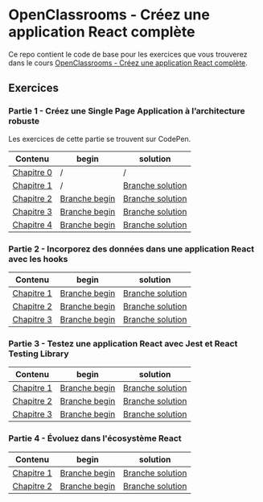 # OpenClassrooms - Créez une application React complète

Ce repo contient le code de base pour les exercices que vous trouverez dans le cours [OpenClassrooms - Créez une application React complète](https://openclassrooms.com/fr/courses/7150606-creez-une-application-react-complete).

## Exercices

### Partie 1 - Créez une Single Page Application à l’architecture robuste

Les exercices de cette partie se trouvent sur CodePen.

| Contenu                                                                                                                                     | begin                                                                     | solution                                                       |
| ------------------------------------------------------------------------------------------------------------------------------------------- | ------------------------------------------------------------------------- | -------------------------------------------------------------- |
| [Chapitre 0](https://openclassrooms.com/fr/courses/7150606-creez-une-application-react-complete/7254167-tirez-le-maximum-de-ce-cours)                         | /                                                                         | /                                                              |
| [Chapitre 1](https://openclassrooms.com/fr/courses/7150606-creez-une-application-react-complete/7254405-architecturez-votre-projet)                      | / | [Branche solution](https://github.com/OpenClassrooms-Student-Center/7150606-React-intermediaire/tree/P1C1-solution) |
| [Chapitre 2](https://openclassrooms.com/fr/courses/7150606-creez-une-application-react-complete/7254735-transformez-votre-application-en-single-page-application-avec-react-router) | [Branche begin](https://github.com/OpenClassrooms-Student-Center/7150606-React-intermediaire/tree/P1C2-begin) | [Branche solution](https://github.com/OpenClassrooms-Student-Center/7150606-React-intermediaire/tree/P1C2-solution) |
| [Chapitre 3](https://openclassrooms.com/fr/courses/7150606-creez-une-application-react-complete/7254949-indiquez-les-types-de-vos-props-avec-les-proptypes) | [Branche begin](https://github.com/OpenClassrooms-Student-Center/7150606-React-intermediaire/tree/P1C3-begin) | [Branche solution](https://github.com/OpenClassrooms-Student-Center/7150606-React-intermediaire/tree/P1C3-solution) |
| [Chapitre 4](https://openclassrooms.com/fr/courses/7150606-creez-une-application-react-complete/7255266-scopez-votre-css-avec-styled-components) | [Branche begin](https://github.com/OpenClassrooms-Student-Center/7150606-React-intermediaire/tree/P1C4-begin) | [Branche solution](https://github.com/OpenClassrooms-Student-Center/7150606-React-intermediaire/tree/P1C4-solution) |

### Partie 2 - Incorporez des données dans une application React avec les hooks

| Contenu                                                                                                                                                    | begin                                                                                                                                                                                                             | solution                                                                                                                                                                                                                      |
| ---------------------------------------------------------------------------------------------------------------------------------------------------------- | ----------------------------------------------------------------------------------------------------------------------------------------------------------------------------------------------------------------- | ----------------------------------------------------------------------------------------------------------------------------------------------------------------------------------------------------------------------------- |
| [Chapitre 1](https://openclassrooms.com/fr/courses/7150606-creez-une-application-react-complete/7255783-exploitez-vos-connaissances-de-usestate-et-useeffect-pour-effectuer-des-calls-api)                                     | [Branche begin](https://github.com/OpenClassrooms-Student-Center/7150606-React-intermediaire/tree/P2C1-begin)                                                                                                                                                                                                                  | [Branche solution](https://github.com/OpenClassrooms-Student-Center/7150606-React-intermediaire/tree/P2C1-solution)                                                                                                            |
| [Chapitre 2](https://openclassrooms.com/fr/courses/7150606-creez-une-application-react-complete/7256029-partagez-vos-donnees-avec-le-contexte-et-usecontext)                    | [Branche begin](https://github.com/OpenClassrooms-Student-Center/7150606-React-intermediaire/tree/P2C2-begin)                                                                                                      | [Branche solution](https://github.com/OpenClassrooms-Student-Center/7150606-React-intermediaire/tree/P2C2-solution)                                                                                                            |
| [Chapitre 3](https://openclassrooms.com/fr/courses/7150606-creez-une-application-react-complete/7256220-allez-plus-loin-avec-les-hooks) | [Branche begin](https://github.com/OpenClassrooms-Student-Center/7150606-React-intermediaire/tree/P2C3-begin)                                                                                                      | [Branche solution](https://github.com/OpenClassrooms-Student-Center/7150606-React-intermediaire/tree/P2C3-solution)                                                                                                            |

### Partie 3 - Testez une application React avec Jest et React Testing Library

| Contenu                                                                                                                                 | begin                                                                                                        | solution                                                                                                           |
| --------------------------------------------------------------------------------------------------------------------------------------- | ------------------------------------------------------------------------------------------------------------ | ------------------------------------------------------------------------------------------------------------------ |
| [Chapitre 1](https://openclassrooms.com/fr/courses/7150606-creez-une-application-react-complete/7256627-decouvrez-la-base-des-tests-dans-react-avec-jest)  | [Branche begin](https://github.com/OpenClassrooms-Student-Center/7150606-React-intermediaire/tree/P3C1-begin) | [Branche solution](https://github.com/OpenClassrooms-Student-Center/7150606-React-intermediaire/tree/P3C1-solution) |
| [Chapitre 2](https://openclassrooms.com/fr/courses/7150606-creez-une-application-react-complete/7256829-testez-vos-composants-avec-react-testing-library) | [Branche begin](https://github.com/OpenClassrooms-Student-Center/7150606-React-intermediaire/tree/P3C2-begin) | [Branche solution](https://github.com/OpenClassrooms-Student-Center/7150606-React-intermediaire/tree/P3C2-solution) |
| [Chapitre 3](https://openclassrooms.com/fr/courses/7150606-creez-une-application-react-complete/7257071-allez-plus-loin-dans-vos-tests)             | [Branche begin](https://github.com/OpenClassrooms-Student-Center/7150606-React-intermediaire/tree/P3C3-begin) | [Branche solution](https://github.com/OpenClassrooms-Student-Center/7150606-React-intermediaire/tree/P3C3-solution) |

### Partie 4 - Évoluez dans l'écosystème React

| Contenu                                                                                                       | begin | solution |
| ------------------------------------------------------------------------------------------------------------- | ----- | -------- |
| [Chapitre 1](https://openclassrooms.com/fr/courses/7150606-creez-une-application-react-complete/7257571-apprivoisez-les-anciennes-syntaxes-de-react) | [Branche begin](https://github.com/OpenClassrooms-Student-Center/7150606-React-intermediaire/tree/P4C1-begin)     | [Branche solution](https://github.com/OpenClassrooms-Student-Center/7150606-React-intermediaire/tree/P4C1-solution)       |
| [Chapitre 2](https://openclassrooms.com/fr/courses/7150606-creez-une-application-react-complete/7257793-affichez-les-donnees-dune-api-dans-un-composant-classe) | [Branche begin](https://github.com/OpenClassrooms-Student-Center/7150606-React-intermediaire/tree/P4C2-begin) | [Branche solution](https://github.com/OpenClassrooms-Student-Center/7150606-React-intermediaire/tree/P4C2-solution) |
